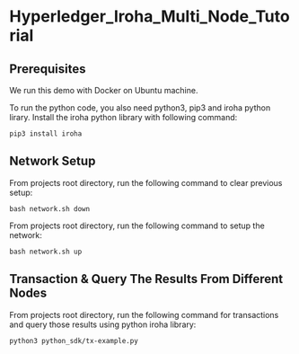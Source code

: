 # Hyperledger_Iroha_Multi_Node_Tutorial

## Prerequisites
We run this demo with Docker on Ubuntu machine.

To run the python code, you also need python3, pip3 and iroha python lirary.
Install the iroha python library with following command:
```
pip3 install iroha
```

## Network Setup
From projects root directory, run the following command to clear previous setup:
```
bash network.sh down
```
From projects root directory, run the following command to setup the network:
```
bash network.sh up
```
## Transaction & Query The Results From Different Nodes
From projects root directory, run the following command for transactions and query those results using python iroha library:

```
python3 python_sdk/tx-example.py
```
